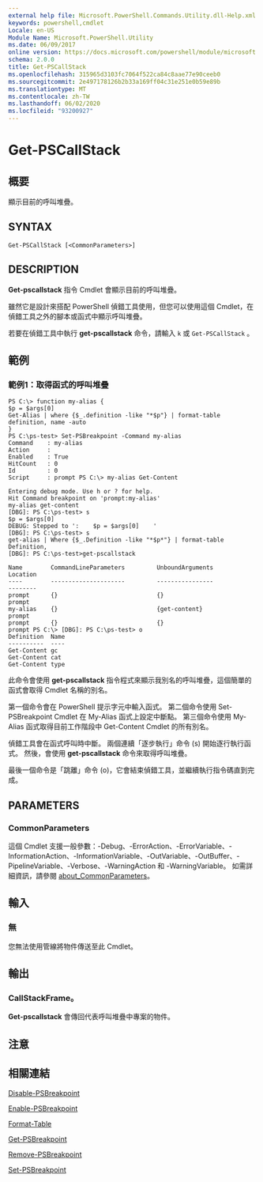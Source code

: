 ```yaml
---
external help file: Microsoft.PowerShell.Commands.Utility.dll-Help.xml
keywords: powershell,cmdlet
Locale: en-US
Module Name: Microsoft.PowerShell.Utility
ms.date: 06/09/2017
online version: https://docs.microsoft.com/powershell/module/microsoft.powershell.utility/get-pscallstack?view=powershell-7&WT.mc_id=ps-gethelp
schema: 2.0.0
title: Get-PSCallStack
ms.openlocfilehash: 315965d3103fc7064f522ca84c8aae77e90ceeb0
ms.sourcegitcommit: 2e497178126b2b33a169ff04c31e251e0b59e89b
ms.translationtype: MT
ms.contentlocale: zh-TW
ms.lasthandoff: 06/02/2020
ms.locfileid: "93200927"
---
```

# Get-PSCallStack

## 概要
顯示目前的呼叫堆疊。

## SYNTAX

```
Get-PSCallStack [<CommonParameters>]
```

## DESCRIPTION

**Get-pscallstack** 指令 Cmdlet 會顯示目前的呼叫堆疊。

雖然它是設計來搭配 PowerShell 偵錯工具使用，但您可以使用這個 Cmdlet，在偵錯工具之外的腳本或函式中顯示呼叫堆疊。

若要在偵錯工具中執行 **get-pscallstack** 命令，請輸入 `k` 或 `Get-PSCallStack` 。

## 範例

### 範例1：取得函式的呼叫堆疊

```
PS C:\> function my-alias {
$p = $args[0]
Get-Alias | where {$_.definition -like "*$p"} | format-table definition, name -auto
}
PS C:\ps-test> Set-PSBreakpoint -Command my-alias
Command    : my-alias
Action     :
Enabled    : True
HitCount   : 0
Id         : 0
Script     : prompt PS C:\> my-alias Get-Content

Entering debug mode. Use h or ? for help.
Hit Command breakpoint on 'prompt:my-alias'
my-alias get-content
[DBG]: PS C:\ps-test> s
$p = $args[0]
DEBUG: Stepped to ':    $p = $args[0]    '
[DBG]: PS C:\ps-test> s
get-alias | Where {$_.Definition -like "*$p*"} | format-table Definition,
[DBG]: PS C:\ps-test>get-pscallstack

Name        CommandLineParameters         UnboundArguments              Location
----        ---------------------         ----------------              --------
prompt      {}                            {}                            prompt
my-alias    {}                            {get-content}                 prompt
prompt      {}                            {}                            prompt PS C:\> [DBG]: PS C:\ps-test> o
Definition  Name
----------  ----
Get-Content gc
Get-Content cat
Get-Content type
```

此命令會使用 **get-pscallstack** 指令程式來顯示我別名的呼叫堆疊，這個簡單的函式會取得 Cmdlet 名稱的別名。

第一個命令會在 PowerShell 提示字元中輸入函式。
第二個命令使用 Set-PSBreakpoint Cmdlet 在 My-Alias 函式上設定中斷點。
第三個命令使用 My-Alias 函式取得目前工作階段中 Get-Content Cmdlet 的所有別名。

偵錯工具會在函式呼叫時中斷。
兩個連續「逐步執行」命令 (s) 開始逐行執行函式。
然後，會使用 **get-pscallstack** 命令來取得呼叫堆疊。

最後一個命令是「跳離」命令 (o)，它會結束偵錯工具，並繼續執行指令碼直到完成。

## PARAMETERS

### CommonParameters

這個 Cmdlet 支援一般參數：-Debug、-ErrorAction、-ErrorVariable、-InformationAction、-InformationVariable、-OutVariable、-OutBuffer、-PipelineVariable、-Verbose、-WarningAction 和 -WarningVariable。 如需詳細資訊，請參閱 [about_CommonParameters](https://go.microsoft.com/fwlink/?LinkID=113216)。

## 輸入

### 無

您無法使用管線將物件傳送至此 Cmdlet。

## 輸出

### CallStackFrame。

**Get-pscallstack** 會傳回代表呼叫堆疊中專案的物件。

## 注意

## 相關連結

[Disable-PSBreakpoint](Disable-PSBreakpoint.md)

[Enable-PSBreakpoint](Enable-PSBreakpoint.md)

[Format-Table](Format-Table.md)

[Get-PSBreakpoint](Get-PSBreakpoint.md)

[Remove-PSBreakpoint](Remove-PSBreakpoint.md)

[Set-PSBreakpoint](Set-PSBreakpoint.md)
